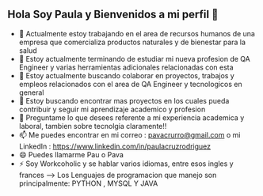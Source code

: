 ## Hola Soy Paula y Bienvenidos a mi perfil 👋


- 🔭 Actualmente estoy trabajando en el area de recursos humanos de una empresa que comercializa productos naturales y de bienestar para la salud 
- 🌱 Estoy actualmente  terminando de estudiar mi nueva profesion de QA Engineer y varias herramientas adicionales relacionadas con esta  
- 👯 Estoy actualmente buscando colaborar en proyectos, trabajos y empleos relacionados con el area de QA Engineer y tecnologicos en general
- 🤔 Estoy buscando encontrar mas proyectos en los cuales pueda contribuir y seguir mi aprendizaje academico y profesion
- 💬 Preguntame lo que desees referente a mi experiencia academica y laboral, tambien sobre tecnolgia claramente!!
- 📫 Me puedes encontrar en mi correo : pavacrurro@gmail.com o mi LinkedIn : https://www.linkedin.com/in/paulacruzrodriguez
- 😄 Puedes llamarme Pau o Pava
- ⚡ Soy Workcoholic y se hablar varios idiomas, entre esos ingles y frances
--> Los Lenguajes de programacion que manejo son principalmente: PYTHON , MYSQL Y JAVA
